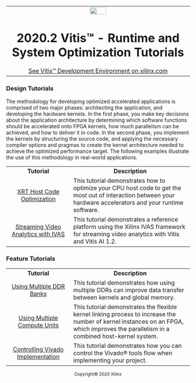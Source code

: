 <table width="100%">
 <tr width="100%">
    <td align="center"><img src="https://www.xilinx.com/content/dam/xilinx/imgs/press/media-kits/corporate/xilinx-logo.png" width="30%"/><h1>2020.2 Vitis™ - Runtime and System Optimization Tutorials</h1>
    <a href="https://www.xilinx.com/products/design-tools/vitis.html">See Vitis™ Development Environment on xilinx.com</a>
    </td>
 </tr>
</table>

### Design Tutorials

The methodology for developing optimized accelerated applications is comprised of two major phases: architecting the application, and developing the hardware kernels. In the first phase, you make key decisions about the application architecture by determining which software functions should be accelerated onto FPGA kernels, how much parallelism can be achieved, and how to deliver it in code. In the second phase, you implement the kernels by structuring the source code, and applying the necessary compiler options and pragmas to create the kernel architecture needed to achieve the optimized performance target. The following examples illustrate the use of this methodology in real-world applications.


 <table style="width:100%">
 <tr>
 <td width="35%" align="center"><b>Tutorial</b>
 <td width="65%" align="center"><b>Description</b>
 </tr>
 <tr>
 <td align="center"><a href="./Design_Tutorials/01-host-code-opt/README.md">XRT Host Code Optimization</a></td>
 <td>This tutorial demonstrates how to optimize your CPU host code to get the most out of interaction between your
 hardware accelerators and your runtime software.</td>
 </tr>
 <tr>
 <td align="center"><a href="./Design_Tutorials/02-ivas-ml/README.md">Streaming Video Analytics with IVAS</a></td>
 <td>This tutorial demonstrates a reference platform using the Xilinx IVAS framework for streaming video
 analytics with Vitis and Vitis AI 1.2.</td>
 </tr>
 </table>



### Feature Tutorials

 <table style="width:100%">
 <tr>
 <td width="35%" align="center"><b>Tutorial</b>
 <td width="65%" align="center"><b>Description</b>
 </tr>
 <tr>
 <td align="center"><a href="./Feature_Tutorials/01-mult-ddr-banks/README.md">Using Multiple DDR Banks</a></td>
 <td>This tutorial demonstrates how using multiple DDRs can improve data transfer between kernels and global memory.</td>
 </tr>
  <tr>
 <td align="center"><a href="./Feature_Tutorials/02-using-multiple-cu/README.md">Using Multiple Compute Units</a></td>
 <td>This tutorial demonstrates the flexible kernel linking process to increase the number of kernel instances on an FPGA,
 which improves the parallelism in a combined host-kernel system.</td>
 </tr>
  <tr>
 <td align="center"><a href="./Feature_Tutorials/03-controlling-vivado-implementation/README.md">Controlling Vivado Implementation</a></td>
 <td>This tutorial demonstrates how you can control the Vivado&reg; tools flow when implementing your project.</td>
 </tr>
 </table>

<p align="center"><sup>Copyright&copy; 2020 Xilinx</sup></p>
